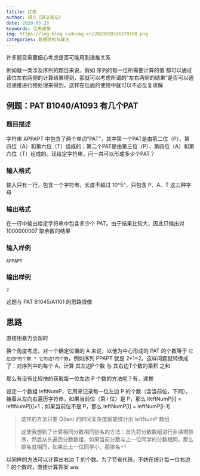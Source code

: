 ```yaml
---
titile: 打表
author: 胡凡《算法笔记》
date: 2020.05.23
keywords: 活用递推
img: https://img-blog.csdnimg.cn/2020020316370168.png
categories: 数据结构与算法
---
```




许多题目需要细心考虑是否可能用到递推关系

例如就一类涉及序列的题目来说。假如 序列的每一位所需要计算的值 都可以通过 该位左右两侧的计算结果得到，那就可以考虑所谓的“左右两侧的结果”是否可以通过递推进行预处理来得到，这样在后面的使用中就可以不必反复求解



## 例题：PAT B1040/A1093 有几个PAT

### 题目描述

字符串 APPAPT 中包含了两个单词“PAT”，其中第一个PAT是由第二位（P）、第四位（A）和第六位（T）组成的；第二个PAT是由第三位（P）、第四位（A）和第六位（T）组成的。现给定字符串，问一共可以形成多少个PAT？

### 输入格式

输入只有一行，包含一个字符串，长度不超过 10^5^，只包含 P、A、T 这三种字母

### 输出格式

在一行中输出给定字符串中包含多少个 PAT。由于结果比较大，因此只输出对 1000000007 取余数的结果

### 输入样例

```in
APPAPT
```

### 输出样例

```out
2
```

这题与 PAT B1045/A1101 的思路很像

## 思路

直接用暴力会超时

换个角度考虑，对一个确定位置的 A 来说，以他为中心形成的 PAT 的个数等于 `它左边P的个数 * 它右边T的个数`，例如序列 PPAPT 就是 2*1=2。这样问题就转换成了：对序列中的每个 A，计算 其左边P个数 与 其右边T个数的乘积 之和



那么有没有比较快的获取每一位左边 P 个数的方法呢？有，递推

设定一个数组 leftNumP，它用来记录每一位左边 P 的个数（含当前位，下同）。接着从左向右遍历字符串，如果当前位（第 i 位）是 P，那么 lleftNumP[i] = leftNumP[i]+1；如果当前位不是 P，那么 leftNumP[i] = leftNumP[i-1]

> 这样的方法只要 O(len) 的时间复杂度就能统计出 leftNumP 数组
>
> 这使我想到了计算相同分数相同排名的方法：首先将分数数组进行非递增排序，然后从头遍历分数数组，如果当前分数与上一位同学的分数相同，那么排名就相同，如果比上一位同学小，那排名+1



以同样的方法可以计算出右边 T 的个数。为了节省代码，不妨在统计每一位右边 T 的个数时，直接计算答案 ans

